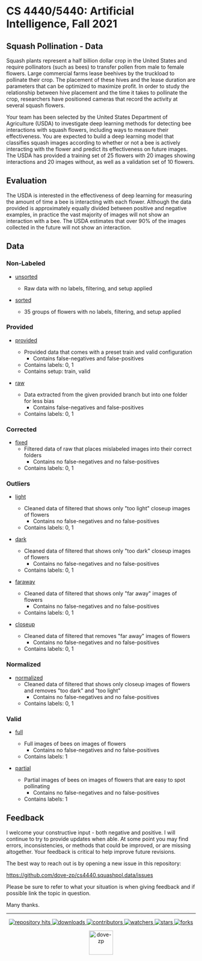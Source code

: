 
# CS 4440/5440: Artificial Intelligence, Fall 2021
## Squash Pollination - Data

Squash plants represent a half billion dollar crop in the United States and require pollinators (such as
bees) to transfer pollen from male to female flowers. Large commercial farms lease beehives by the
truckload to pollinate their crop. The placement of these hives and the lease duration are parameters
that can be optimized to maximize profit. In order to study the relationship between hive placement
and the time it takes to pollinate the crop, researchers have positioned cameras that record the
activity at several squash flowers.

Your team has been selected by the United States Department of Agriculture (USDA) to investigate
deep learning methods for detecting bee interactions with squash flowers, including ways to measure
their effectiveness. You are expected to build a deep learning model that classifies squash images
according to whether or not a bee is actively interacting with the flower and predict its effectiveness
on future images. The USDA has provided a training set of 25 flowers with 20 images showing
interactions and 20 images without, as well as a validation set of 10 flowers. 

## Evaluation

The USDA is interested in the effectiveness of deep learning for measuring the amount of time a bee is
interacting with each flower. Although the data provided is approximately equally divided between
positive and negative examples, in practice the vast majority of images will not show an interaction
with a bee. The USDA estimates that over 90% of the images collected in the future will not show an
interaction. 

## Data

### Non-Labeled

* [unsorted](https://github.com/dove-zp/cs4440.squashpol.data/tree/unsorted)
  * Raw data with no labels, filtering, and setup applied

* [sorted](https://github.com/dove-zp/cs4440.squashpol.data/tree/sorted)
  * 35 groups of flowers with no labels, filtering, and setup applied

### Provided

* [provided](https://github.com/dove-zp/cs4440.squashpol.data/tree/provided)
  * Provided data that comes with a preset train and valid configuration
    * Contains false-negatives and false-positives
  * Contains labels: 0, 1
  * Contains setup: train, valid

* [raw](https://github.com/dove-zp/cs4440.squashpol.data/tree/raw)
  * Data extracted from the given provided branch but into one folder for less bias
    * Contains false-negatives and false-positives
  * Contains labels: 0, 1

### Corrected

* [fixed](https://github.com/dove-zp/cs4440.squashpol.data/tree/fixed)
  * Filtered data of raw that places mislabeled images into their correct folders
    * Contains no false-negatives and no false-positives
  * Contains labels: 0, 1

### Outliers

* [light](https://github.com/dove-zp/cs4440.squashpol.data/tree/light)
  * Cleaned data of filtered that shows only "too light" closeup images of flowers
    * Contains no false-negatives and no false-positives
  * Contains labels: 0, 1

* [dark](https://github.com/dove-zp/cs4440.squashpol.data/tree/dark)
  * Cleaned data of filtered that shows only "too dark" closeup images of flowers
    * Contains no false-negatives and no false-positives
  * Contains labels: 0, 1

* [faraway](https://github.com/dove-zp/cs4440.squashpol.data/tree/faraway)
  * Cleaned data of filtered that shows only "far away" images of flowers
    * Contains no false-negatives and no false-positives
  * Contains labels: 0, 1

* [closeup](https://github.com/dove-zp/cs4440.squashpol.data/tree/closeup)
  * Cleaned data of filtered that removes "far away" images of flowers
    * Contains no false-negatives and no false-positives
  * Contains labels: 0, 1

### Normalized

* [normalized](https://github.com/dove-zp/cs4440.squashpol.data/tree/normalized)
  * Cleaned data of filtered that shows only closeup images of flowers and removes "too dark" and "too light" 
    * Contains no false-negatives and no false-positives
  * Contains labels: 0, 1

### Valid 

* [full](https://github.com/dove-zp/cs4440.squashpol.data/tree/full)
  * Full images of bees on images of flowers 
    * Contains no false-negatives and no false-positives
  * Contains labels: 1 

* [partial](https://github.com/dove-zp/cs4440.squashpol.data/tree/partial)
  * Partial images of bees on images of flowers that are easy to spot pollinating
    * Contains no false-negatives and no false-positives
  * Contains labels: 1

<!--  -->

## Feedback

I welcome your constructive input - both negative and positive. I will continue to try to provide updates when able. At some point you may find errors, inconsistencies, or methods that could be improved, or are missing altogether. Your feedback is critical to help improve future revisions.

The best way to reach out is by opening a new issue in this repository:

https://github.com/dove-zp/cs4440.squashpol.data/issues

Please be sure to refer to what your situation is when giving feedback and if possible link the topic in question.

Many thanks.

<hr/>

<p align="center">
  <p align="center">
    <a href="https://hits.seeyoufarm.com/api/count/graph/dailyhits.svg?url=https://github.com/dove-zp/cs4440.squashpol.data">
      <img src="https://hits.seeyoufarm.com/api/count/incr/badge.svg?url=https%3A%2F%2Fgithub.com%2Fdove-zp%2Fcs4440.squashpol.data&count_bg=%2379C83D&title_bg=%23555555&icon=&icon_color=%23E7E7E7&title=hits&edge_flat=true" alt="repository hits">
    </a>
    <a href="https://github.com/dove-zp/cs4440.squashpol.data/releases">
      <img src="https://img.shields.io/github/downloads/dove-zp/cs4440.squashpol.data/total?style=flat-square" alt="downloads"/>
    </a>
    <a href="https://github.com/dove-zp/cs4440.squashpol.data/graphs/contributors">
      <img src="https://img.shields.io/github/contributors/dove-zp/cs4440.squashpol.data?style=flat-square" alt="contributors"/>
    </a>
    <a href="https://github.com/dove-zp/cs4440.squashpol.data/watchers">
      <img src="https://img.shields.io/github/watchers/dove-zp/cs4440.squashpol.data?style=flat-square" alt="watchers"/>
    </a>
    <a href="https://github.com/dove-zp/cs4440.squashpol.data/stargazers">
      <img src="https://img.shields.io/github/stars/dove-zp/cs4440.squashpol.data?style=flat-square" alt="stars"/>
    </a>
    <a href="https://github.com/dove-zp/cs4440.squashpol.data/network/members">
      <img src="https://img.shields.io/github/forks/dove-zp/cs4440.squashpol.data?style=flat-square" alt="forks"/>
    </a>
  </p>
</p>

<p align="center">
  <a href="https://github.com/dove-zp">
    <img width="64" heigth="64" src="https://avatars.githubusercontent.com/u/89095890" alt="dove-zp"/>
  </a>  
</p>
